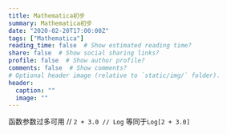 ```yaml
---
title: Mathematica初步
summary: Mathematica初步
date: "2020-02-20T17:00:00Z"
tags: ["Mathematica"]
reading_time: false  # Show estimated reading time?
share: false  # Show social sharing links?
profile: false  # Show author profile?
comments: false  # Show comments?
# Optional header image (relative to `static/img/` folder).
header:
  caption: ""
  image: ""
---
```


函数参数过多可用 //
`2 + 3.0 // Log` 等同于`Log[2 + 3.0]`